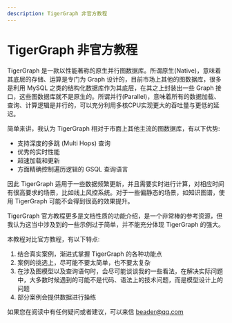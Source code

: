 ```yaml
---
description: TigerGraph 非官方教程
---
```


# TigerGraph 非官方教程

TigerGraph 是一款以性能著称的原生并行图数据库。所谓原生\(Native\)，意味着其底层的存储、运算是专门为 Graph 设计的，目前市场上其他的图数据库，很多是利用 MySQL 之类的结构化数据库作为其底层，在其之上封装出一些 Graph 接口，这些图数据库就不是原生的。所谓并行\(Parallel\)，意味着所有的数据加载、查询、计算逻辑是并行的，可以充分利用多核CPU实现更大的吞吐量与更低的延迟。

简单来讲，我认为 TigerGraph 相对于市面上其他主流的图数据库，有以下优势:

* 支持深度的多跳 \(Multi Hops\) 查询
* 优秀的实时性能
* 超速加载和更新
* 方面精确控制遍历逻辑的 GSQL 查询语言

因此 TigerGraph 适用于一些数据频繁更新，并且需要实时进行计算，对相应时间有很高要求的场景，比如线上风控系统。对于一些偏静态的场景，如知识图谱，使用 TigerGraph 可能不会得到很高的效果提升。

TigerGraph 官方教程更多是文档性质的功能介绍，是一个非常棒的参考资源，但我认为这当中涉及到的一些示例过于简单，并不能充分体现 TigerGraph 的强大。

本教程对比官方教程，有以下特点:

1. 结合真实案例，渐进式掌握 TigerGraph 的各种功能点
2. 案例的挑选上，尽可能不要太简单，也不要太复杂
3. 在涉及图模型以及查询语句时，会尽可能谈谈我的一些看法，在解决实际问题中，大多数时候遇到的可能不是代码、语法上的技术问题，而是模型设计上的问题
4. 部分案例会提供数据进行操练

如果您在阅读中有任何疑问或者建议，可以来信 beader@qq.com

